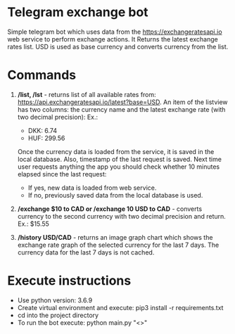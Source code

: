# Telegram exchange bot
Simple telegram bot which uses data from the https://exchangeratesapi.io 
web service to perform exchange actions. It Returns the latest exchange
rates list. USD is used as base currency and converts currency from the list.
# Commands
1. **/list,  /lst** - returns list of all available rates from:
https://api.exchangeratesapi.io/latest?base=USD. 
An item of the listview has two columns: the currency name and the 
latest exchange rate (with two decimal precision):
Ex.:
    * DKK: 6.74
    * HUF: 299.56

    Once the currency data is loaded from the service, it is saved in the 
    local database. Also, timestamp of the last request is saved. 
    Next time user requests anything the app you should check 
    whether 10 minutes elapsed since the last request:
    * If yes, new data is loaded from web service.
    * If no, previously saved data from the local database is used.
2. **/exchange $10 to CAD or /exchange 10 USD to CAD** - converts currency 
to the second currency with two decimal precision and return.
Ex.: $15.55

3. **/history USD/CAD** - returns an image graph chart which shows the exchange
rate graph of the selected currency for the last 7 days. The currency data for
the last 7 days is not cached.

# Execute instructions
* Use python version: 3.6.9
* Create virtual environment and execute: pip3 install -r requirements.txt
* cd into the project directory
* To run the bot execute: python main.py "<<TELEGRAM-TOKEN>>"
